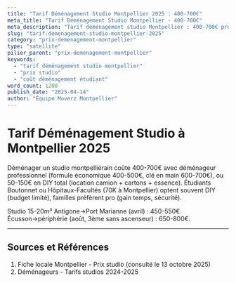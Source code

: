 ```yaml
---
title: "Tarif Déménagement Studio Montpellier 2025 : 400-700€"
meta_title: "Tarif Déménagement Studio Montpellier - 400-700€"
meta_description: "Tarif déménagement studio Montpellier : 400-700€ pro, DIY 50-150€. Formule économique 400-500€."
slug: "tarif-demenagement-studio-montpellier-2025"
category: "prix-demenagement-montpellier"
type: "satellite"
pilier_parent: "prix-demenagement-montpellier"
keywords:
  - "tarif déménagement studio montpellier"
  - "prix studio"
  - "coût déménagement étudiant"
word_count: 1200
publish_date: "2025-04-14"
author: "Équipe Moverz Montpellier"
---
```


# Tarif Déménagement Studio à Montpellier 2025

Déménager un studio montpelliérain coûte 400-700€ avec déménageur professionnel (formule économique 400-500€, clé en main 600-700€), ou 50-150€ en DIY total (location camion + cartons + essence). Étudiants Boutonnet ou Hôpitaux-Facultés (70K à Montpellier) optent souvent DIY (budget limité), familles préfèrent pro (gain temps, sécurité).

Studio 15-20m³ Antigone→Port Marianne (avril) : 450-550€. Écusson→périphérie (août, 3ème sans ascenseur) : 650-800€.

---

## Sources et Références

1. Fiche locale Montpellier - Prix studio (consulté le 13 octobre 2025)
2. Déménageurs - Tarifs studios 2024-2025

